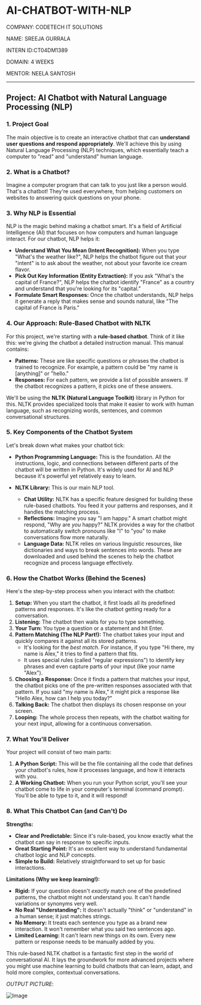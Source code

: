 # AI-CHATBOT-WITH-NLP

COMPANY: CODETECH IT SOLUTIONS

NAME: SREEJA GURRALA

INTERN ID:CT04DM1389

DOMAIN: 4 WEEKS

MENTOR: NEELA SANTOSH

---

## Project: AI Chatbot with Natural Language Processing (NLP)

### 1. Project Goal

The main objective is to create an interactive chatbot that can **understand user questions and respond appropriately**. We'll achieve this by using Natural Language Processing (NLP) techniques, which essentially teach a computer to "read" and "understand" human language.

### 2. What is a Chatbot?

Imagine a computer program that can talk to you just like a person would. That's a chatbot! They're used everywhere, from helping customers on websites to answering quick questions on your phone.

### 3. Why NLP is Essential

NLP is the magic behind making a chatbot smart. It's a field of Artificial Intelligence (AI) that focuses on how computers and human language interact. For our chatbot, NLP helps it:

* **Understand What You Mean (Intent Recognition):** When you type "What's the weather like?", NLP helps the chatbot figure out that your "intent" is to ask about the weather, not about your favorite ice cream flavor.
* **Pick Out Key Information (Entity Extraction):** If you ask "What's the capital of France?", NLP helps the chatbot identify "France" as a country and understand that you're looking for its "capital."
* **Formulate Smart Responses:** Once the chatbot understands, NLP helps it generate a reply that makes sense and sounds natural, like "The capital of France is Paris."

### 4. Our Approach: Rule-Based Chatbot with NLTK

For this project, we're starting with a **rule-based chatbot**. Think of it like this: we're giving the chatbot a detailed instruction manual. This manual contains:

* **Patterns:** These are like specific questions or phrases the chatbot is trained to recognize. For example, a pattern could be "my name is \[anything]" or "hello."
* **Responses:** For each pattern, we provide a list of possible answers. If the chatbot recognizes a pattern, it picks one of these answers.

We'll be using the **NLTK (Natural Language Toolkit)** library in Python for this. NLTK provides specialized tools that make it easier to work with human language, such as recognizing words, sentences, and common conversational structures.

### 5. Key Components of the Chatbot System

Let's break down what makes your chatbot tick:

* **Python Programming Language:** This is the foundation. All the instructions, logic, and connections between different parts of the chatbot will be written in Python. It's widely used for AI and NLP because it's powerful yet relatively easy to learn.

* **NLTK Library:** This is our main NLP tool.
    * **Chat Utility:** NLTK has a specific feature designed for building these rule-based chatbots. You feed it your patterns and responses, and it handles the matching process.
    * **Reflections:** Imagine you say "I am happy." A smart chatbot might respond, "Why are *you* happy?" NLTK provides a way for the chatbot to automatically switch pronouns like "I" to "you" to make conversations flow more naturally.
    * **Language Data:** NLTK relies on various linguistic resources, like dictionaries and ways to break sentences into words. These are downloaded and used behind the scenes to help the chatbot recognize and process language effectively.

### 6. How the Chatbot Works (Behind the Scenes)

Here's the step-by-step process when you interact with the chatbot:

1.  **Setup:** When you start the chatbot, it first loads all its predefined patterns and responses. It's like the chatbot getting ready for a conversation.
2.  **Listening:** The chatbot then waits for you to type something.
3.  **Your Turn:** You type a question or a statement and hit Enter.
4.  **Pattern Matching (The NLP Part!):** The chatbot takes your input and quickly compares it against all its stored patterns.
    * It's looking for the *best match*. For instance, if you type "Hi there, my name is Alex," it tries to find a pattern that fits.
    * It uses special rules (called "regular expressions") to identify key phrases and even capture parts of your input (like your name "Alex").
5.  **Choosing a Response:** Once it finds a pattern that matches your input, the chatbot picks one of the pre-written responses associated with that pattern. If you said "my name is Alex," it might pick a response like "Hello Alex, how can I help you today?"
6.  **Talking Back:** The chatbot then displays its chosen response on your screen.
7.  **Looping:** The whole process then repeats, with the chatbot waiting for your next input, allowing for a continuous conversation.

### 7. What You'll Deliver

Your project will consist of two main parts:

1.  **A Python Script:** This will be the file containing all the code that defines your chatbot's rules, how it processes language, and how it interacts with you.
2.  **A Working Chatbot:** When you run your Python script, you'll see your chatbot come to life in your computer's terminal (command prompt). You'll be able to type to it, and it will respond!

### 8. What This Chatbot Can (and Can't) Do

**Strengths:**

* **Clear and Predictable:** Since it's rule-based, you know exactly what the chatbot can say in response to specific inputs.
* **Great Starting Point:** It's an excellent way to understand fundamental chatbot logic and NLP concepts.
* **Simple to Build:** Relatively straightforward to set up for basic interactions.

**Limitations (Why we keep learning!):**

* **Rigid:** If your question doesn't *exactly* match one of the predefined patterns, the chatbot might not understand you. It can't handle variations or synonyms very well.
* **No Real "Understanding":** It doesn't actually "think" or "understand" in a human sense; it just matches strings.
* **No Memory:** It treats each sentence you type as a brand new interaction. It won't remember what you said two sentences ago.
* **Limited Learning:** It can't learn new things on its own. Every new pattern or response needs to be manually added by you.

This rule-based NLTK chatbot is a fantastic first step in the world of conversational AI. It lays the groundwork for more advanced projects where you might use machine learning to build chatbots that can learn, adapt, and hold more complex, contextual conversations.


*OUTPUT PICTURE*:

![Image](https://github.com/user-attachments/assets/5037e67c-c31a-48d4-bea5-fa61b6c61fdc)
